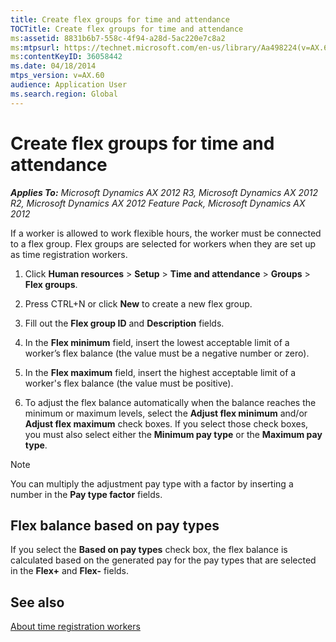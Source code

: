 ```yaml
---
title: Create flex groups for time and attendance
TOCTitle: Create flex groups for time and attendance
ms:assetid: 8831b6b7-558c-4f94-a28d-5ac220e7c8a2
ms:mtpsurl: https://technet.microsoft.com/en-us/library/Aa498224(v=AX.60)
ms:contentKeyID: 36058442
ms.date: 04/18/2014
mtps_version: v=AX.60
audience: Application User
ms.search.region: Global
---
```


# Create flex groups for time and attendance 


_**Applies To:** Microsoft Dynamics AX 2012 R3, Microsoft Dynamics AX 2012 R2, Microsoft Dynamics AX 2012 Feature Pack, Microsoft Dynamics AX 2012_

If a worker is allowed to work flexible hours, the worker must be connected to a flex group. Flex groups are selected for workers when they are set up as time registration workers.

1.  Click **Human resources** \> **Setup** \> **Time and attendance** \> **Groups** \> **Flex groups**.

2.  Press CTRL+N or click **New** to create a new flex group.

3.  Fill out the **Flex group ID** and **Description** fields.

4.  In the **Flex minimum** field, insert the lowest acceptable limit of a worker’s flex balance (the value must be a negative number or zero).

5.  In the **Flex maximum** field, insert the highest acceptable limit of a worker's flex balance (the value must be positive).

6.  To adjust the flex balance automatically when the balance reaches the minimum or maximum levels, select the **Adjust flex minimum** and/or **Adjust flex maximum** check boxes. If you select those check boxes, you must also select either the **Minimum pay type** or the **Maximum pay type**.


> [!NOTE]
> <P>You can multiply the adjustment pay type with a factor by inserting a number in the <STRONG>Pay type factor</STRONG> fields.</P>



## Flex balance based on pay types

If you select the **Based on pay types** check box, the flex balance is calculated based on the generated pay for the pay types that are selected in the **Flex+** and **Flex-** fields.

## See also

[About time registration workers](about-time-registration-workers.md)

  


